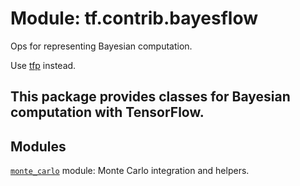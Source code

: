 <div itemscope itemtype="http://developers.google.com/ReferenceObject">
<meta itemprop="name" content="tf.contrib.bayesflow" />
<meta itemprop="path" content="Stable" />
</div>

# Module: tf.contrib.bayesflow

Ops for representing Bayesian computation.

Use [tfp](/probability/api_docs/python/tfp) instead.

## This package provides classes for Bayesian computation with TensorFlow.

## Modules

[`monte_carlo`](../../tf/contrib/bayesflow/monte_carlo.md) module: Monte Carlo integration and helpers.

